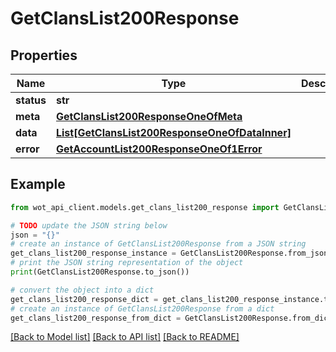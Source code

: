 # GetClansList200Response


## Properties

Name | Type | Description | Notes
------------ | ------------- | ------------- | -------------
**status** | **str** |  | 
**meta** | [**GetClansList200ResponseOneOfMeta**](GetClansList200ResponseOneOfMeta.md) |  | 
**data** | [**List[GetClansList200ResponseOneOfDataInner]**](GetClansList200ResponseOneOfDataInner.md) |  | 
**error** | [**GetAccountList200ResponseOneOf1Error**](GetAccountList200ResponseOneOf1Error.md) |  | 

## Example

```python
from wot_api_client.models.get_clans_list200_response import GetClansList200Response

# TODO update the JSON string below
json = "{}"
# create an instance of GetClansList200Response from a JSON string
get_clans_list200_response_instance = GetClansList200Response.from_json(json)
# print the JSON string representation of the object
print(GetClansList200Response.to_json())

# convert the object into a dict
get_clans_list200_response_dict = get_clans_list200_response_instance.to_dict()
# create an instance of GetClansList200Response from a dict
get_clans_list200_response_from_dict = GetClansList200Response.from_dict(get_clans_list200_response_dict)
```
[[Back to Model list]](../README.md#documentation-for-models) [[Back to API list]](../README.md#documentation-for-api-endpoints) [[Back to README]](../README.md)


